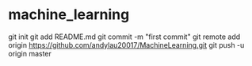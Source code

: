 # machine_learning

git init
git add README.md
git commit -m "first commit"
git remote add origin https://github.com/andylau20017/MachineLearning.git
git push -u origin master
